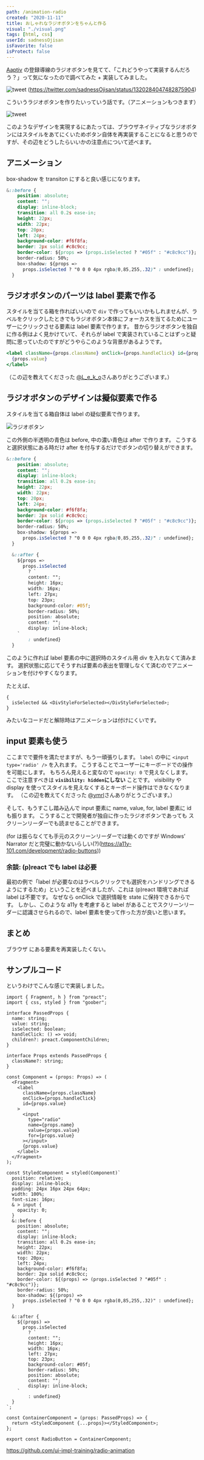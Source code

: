 ```yaml
---
path: /animation-radio
created: "2020-11-11"
title: おしゃれなラジオボタンをちゃんと作る
visual: "./visual.png"
tags: [html, css]
userId: sadnessOjisan
isFavorite: false
isProtect: false
---
```


[Aaptiv](https://aaptiv.com/fitness-evaluation) の登録導線のラジオボタンを見てて、「これどうやって実装するんだろう？」って気になったので調べてみた + 実装してみました。

![tweet](./tweet.png)
(https://twitter.com/sadnessOjisan/status/1320284047482875904)

こういうラジオボタンを作りたいっていう話です。（アニメーションもつきます）

![tweet](./aaptiv.png)

このようなデザインを実現するにあたっては、ブラウザネイティブなラジオボタンにはスタイルをあてにくいためボタン自体を再実装することになると思うのですが、その辺をどうしたらいいかの注意点について述べます。

## アニメーション

box-shadow を transiton にすると良い感じになります。

```css
&::before {
    position: absolute;
    content: "";
    display: inline-block;
    transition: all 0.2s ease-in;
    height: 22px;
    width: 22px;
    top: 20px;
    left: 24px;
    background-color: #f6f8fa;
    border: 2px solid #c8c9cc;
    border-color: ${props => (props.isSelected ? "#05f" : "#c8c9cc")};
    border-radius: 50%;
    box-shadow: ${props =>
      props.isSelected ? "0 0 0 4px rgba(0,85,255,.32)" : undefined};
  }
```

## ラジオボタンのパーツは label 要素で作る

スタイルを当てる箱を作ればいいので `div` で作ってもいいかもしれませんが、ラベルをクリックしたときでもラジオボタン本体にフォーカスを当てるためにユーザーにクリックさせる要素は label 要素で作ります。
昔からラジオボタンを独自に作る例はよく見かけていて、それらが label で実装されていることはずっと疑問に思っていたのですがどうやらこのような背景があるようです。

```jsx
<label className={props.className} onClick={props.handleClick} id={props.value}>
  {props.value}
</label>
```

（この辺を教えてくださった [@L_e_k_o](https://twitter.com/L_e_k_o)さんありがとうございます。）

## ラジオボタンのデザインは擬似要素で作る

スタイルを当てる箱自体は label の疑似要素で作ります。

![ラジオボタン](./radio.png)

この外側の半透明の青色は before, 中の濃い青色は after で作ります。
こうすると選択状態にある時だけ after を付与するだけでボタンの切り替えができます。

```css
&::before {
    position: absolute;
    content: "";
    display: inline-block;
    transition: all 0.2s ease-in;
    height: 22px;
    width: 22px;
    top: 20px;
    left: 24px;
    background-color: #f6f8fa;
    border: 2px solid #c8c9cc;
    border-color: ${props => (props.isSelected ? "#05f" : "#c8c9cc")};
    border-radius: 50%;
    box-shadow: ${props =>
      props.isSelected ? "0 0 0 4px rgba(0,85,255,.32)" : undefined};
  }

  &::after {
    ${props =>
      props.isSelected
        ? `
        content: "";
        height: 16px;
        width: 16px;
        left: 27px;
        top: 23px;
        background-color: #05f;
        border-radius: 50%;
        position: absolute;
        content: "";
        display: inline-block;
    `
        : undefined}
  }
```

このように作れば label 要素の中に選択時のスタイル用 div を入れなくて済みます。
選択状態に応じてそうすれば要素の表出を管理しなくて済むのでアニメーションを付けやすくなります。

たとえば、

```tsx
{
  isSelected && <DivStyleForSelected></DivStyleForSelected>;
}
```

みたいなコードだと解除時はアニメーションは付けにくいです。

## input 要素も使う

ここまでで要件を満たせますが、もう一頑張りします。
`label` の中に `<input type='radio' />` を入れます。
こうすることでユーザーにキーボードでの操作を可能にします。
もちろん見えると変なので `opacity: 0` で見えなくします。
ここで注意すべきは **`visibility: hidden`にしない** ことです。
visibility や display を使ってスタイルを見えなくするとキーボード操作はできなくなります。
（この辺を教えてくださった [@ymrl](https://twitter.com/ymrl)さんありがとうございます。）

そして、もうすこし踏み込んで input 要素に name, value, for, label 要素に id も振ります。
こうすることで開発者が独自に作ったラジオボタンであっても スクリーンリーダーでも読ませることができます。

(for は振らなくても手元のスクリーンリーダーでは動くのですが Windows’ Narrator だと完璧に動かないらしい(?)(https://a11y-101.com/development/radio-buttons))

### 余談: (p)react でも label は必要

最初の例で「label が必要なのはラベルクリックでも選択をハンドリングできるようにするため」ということを述べましたが、これは (p)react 環境であれば label は不要です。
なぜなら onClick で選択情報を state に保持できるからです。
しかし、このような a11y を考慮すると label があることでスクリーンリーダーに認識させられるので、label 要素を使って作った方が良いと思います。

## まとめ

ブラウザ にある要素を再実装したくない。

## サンプルコード

というわけでこんな感じで実装しました。

```tsx
import { Fragment, h } from "preact";
import { css, styled } from "goober";

interface PassedProps {
  name: string;
  value: string;
  isSelected: boolean;
  handleClick: () => void;
  children?: preact.ComponentChildren;
}

interface Props extends PassedProps {
  className?: string;
}

const Component = (props: Props) => (
  <Fragment>
    <label
      className={props.className}
      onClick={props.handleClick}
      id={props.value}
    >
      <input
        type="radio"
        name={props.name}
        value={props.value}
        for={props.value}
      ></input>
      {props.value}
    </label>
  </Fragment>
);

const StyledComponent = styled(Component)`
  position: relative;
  display: inline-block;
  padding: 24px 16px 24px 64px;
  width: 100%;
  font-size: 16px;
  & > input {
    opacity: 0;
  }
  &::before {
    position: absolute;
    content: "";
    display: inline-block;
    transition: all 0.2s ease-in;
    height: 22px;
    width: 22px;
    top: 20px;
    left: 24px;
    background-color: #f6f8fa;
    border: 2px solid #c8c9cc;
    border-color: ${(props) => (props.isSelected ? "#05f" : "#c8c9cc")};
    border-radius: 50%;
    box-shadow: ${(props) =>
      props.isSelected ? "0 0 0 4px rgba(0,85,255,.32)" : undefined};
  }

  &::after {
    ${(props) =>
      props.isSelected
        ? `
        content: "";
        height: 16px;
        width: 16px;
        left: 27px;
        top: 23px;
        background-color: #05f;
        border-radius: 50%;
        position: absolute;
        content: "";
        display: inline-block;
    `
        : undefined}
  }
`;

const ContainerComponent = (props: PassedProps) => {
  return <StyledComponent {...props}></StyledComponent>;
};

export const RadioButton = ContainerComponent;
```

https://github.com/ui-impl-training/radio-animation
